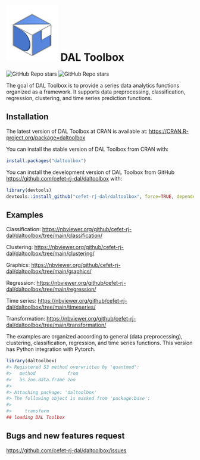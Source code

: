 
<!-- README.md is generated from README.Rmd. Please edit that file -->

# <img src='https://raw.githubusercontent.com/cefet-rj-dal/daltoolbox/master/inst/logo.png' align='centre' height='150' width='139'/> DAL Toolbox

<!-- badges: start -->

![GitHub Repo
stars](https://img.shields.io/github/stars/cefet-rj-dal/daltoolbox?logo=Github)
![GitHub Repo stars](https://cranlogs.r-pkg.org/badges/daltoolbox)
<!-- badges: end -->

The goal of DAL Toolbox is to provide a series data analytics functions
organized as a framework. It supports data preprocessing,
classification, regression, clustering, and time series prediction
functions.

## Installation

The latest version of DAL Toolbox at CRAN is available at:
<https://CRAN.R-project.org/package=daltoolbox>

You can install the stable version of DAL Toolbox from CRAN with:

``` r
install.packages("daltoolbox")
```

You can install the development version of DAL Toolbox from GitHub
<https://github.com/cefet-rj-dal/daltoolbox> with:

``` r
library(devtools)
devtools::install_github("cefet-rj-dal/daltoolbox", force=TRUE, dependencies=FALSE, upgrade="never")
```

## Examples

Classification:
<https://nbviewer.org/github/cefet-rj-dal/daltoolbox/tree/main/classification/>

Clustering:
<https://nbviewer.org/github/cefet-rj-dal/daltoolbox/tree/main/clustering/>

Graphics:
<https://nbviewer.org/github/cefet-rj-dal/daltoolbox/tree/main/graphics/>

Regression:
<https://nbviewer.org/github/cefet-rj-dal/daltoolbox/tree/main/regression/>

Time series:
<https://nbviewer.org/github/cefet-rj-dal/daltoolbox/tree/main/timeseries/>

Transformation:
<https://nbviewer.org/github/cefet-rj-dal/daltoolbox/tree/main/transformation/>

The examples are organized according to general (data preprocessing),
clustering, classification, regression, and time series functions. This
version has Python integration with Pytorch.

``` r
library(daltoolbox)
#> Registered S3 method overwritten by 'quantmod':
#>   method            from
#>   as.zoo.data.frame zoo
#> 
#> Attaching package: 'daltoolbox'
#> The following object is masked from 'package:base':
#> 
#>     transform
## loading DAL Toolbox
```

## Bugs and new features request

<https://github.com/cefet-rj-dal/daltoolbox/issues>
